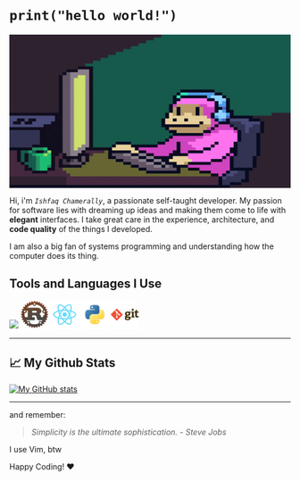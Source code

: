# `print("hello world!")`

<img align="center" alt="GIF" src="./images/coding.gif" width="100%" height="275" />

Hi, i'm _`Ishfaq Chamerally`_, a passionate self-taught developer. My passion for software lies with dreaming up ideas and making them come to life with **elegant** interfaces. I take great care in the experience, architecture, and **code quality** of the things I developed.

I am also a big fan of systems programming and understanding how the computer does its thing.

## Tools and Languages I Use

<code><img height="50" src="https://raw.githubusercontent.com/Benio101/cpp-logo/master/cpp_logo.png"></code>
<code><img height="50" src="https://raw.githubusercontent.com/graydon/rust-www/gh-pages/logos/rust-logo-256x256.png"></code>
<code><img height="50" src="https://raw.githubusercontent.com/github/explore/80688e429a7d4ef2fca1e82350fe8e3517d3494d/topics/react/react.png"></code>
<code><img height="50" src="https://raw.githubusercontent.com/github/explore/80688e429a7d4ef2fca1e82350fe8e3517d3494d/topics/python/python.png"></code>
<code><img height="50" src="https://raw.githubusercontent.com/github/explore/80688e429a7d4ef2fca1e82350fe8e3517d3494d/topics/git/git.png"></code>

---

## 📈 My Github Stats

[![My GitHub stats](https://github-readme-stats.vercel.app/api?username=mellowboyXD&show_icons=true&theme=dark)](https://github.com/anuraghazra/github-readme-stats)

---

and remember:

> _Simplicity is the ultimate sophistication. - Steve Jobs_

I use Vim, btw

Happy Coding! ❤️
